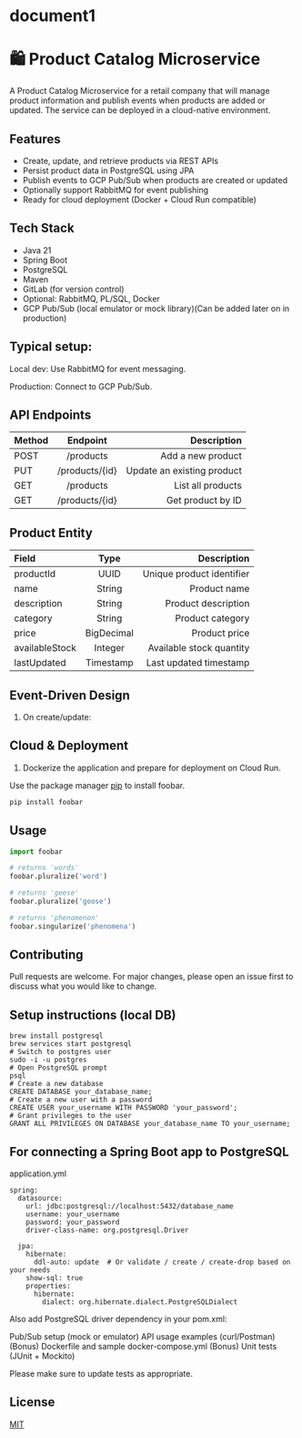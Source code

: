 # document1

# 🛍️ Product Catalog Microservice

A Product Catalog Microservice for a retail company that will manage product
information and publish events when products are added or updated. The service can be deployed in a cloud-native environment.

## Features

- Create, update, and retrieve products via REST APIs
- Persist product data in PostgreSQL using JPA
- Publish events to GCP Pub/Sub when products are created or updated
- Optionally support RabbitMQ for event publishing
- Ready for cloud deployment (Docker + Cloud Run compatible)

## Tech Stack

- Java 21
- Spring Boot
- PostgreSQL
- Maven
- GitLab (for version control)
- Optional: RabbitMQ, PL/SQL, Docker
- GCP Pub/Sub (local emulator or mock library)(Can be added later on in production)

## Typical setup:
Local dev: Use RabbitMQ for event messaging.

Production: Connect to GCP Pub/Sub.

## API Endpoints
| Method | Endpoint | Description |
| :----- | :------: | ----------: |
| POST   | /products | Add a new product |
| PUT | /products/{id} | Update an existing product |
| GET | /products | List all products |
| GET | /products/{id} | Get product by ID |

          


## Product Entity
| Field | Type | Description |
| :---- | :--: | ---------: |
| productId | UUID | Unique product identifier |
| name | String | Product name |
| description | String | Product description |
| category | String | Product category |
| price | BigDecimal | Product price |
| availableStock | Integer | Available stock quantity |
| lastUpdated | Timestamp | Last updated timestamp |

## Event-Driven Design
1. On create/update:

## Cloud & Deployment
1. Dockerize the application and prepare for deployment on Cloud Run.


Use the package manager [pip](https://pip.pypa.io/en/stable/) to install foobar.

```bash
pip install foobar
```

## Usage

```python
import foobar

# returns 'words'
foobar.pluralize('word')

# returns 'geese'
foobar.pluralize('goose')

# returns 'phenomenon'
foobar.singularize('phenomena')
```

## Contributing

Pull requests are welcome. For major changes, please open an issue first
to discuss what you would like to change.


## Setup instructions (local DB)
```
brew install postgresql
brew services start postgresql
# Switch to postgres user
sudo -i -u postgres
# Open PostgreSQL prompt
psql
# Create a new database
CREATE DATABASE your_database_name;
# Create a new user with a password
CREATE USER your_username WITH PASSWORD 'your_password';
# Grant privileges to the user
GRANT ALL PRIVILEGES ON DATABASE your_database_name TO your_username;
```
## For connecting a Spring Boot app to PostgreSQL
application.yml
```
spring:
  datasource:
    url: jdbc:postgresql://localhost:5432/database_name
    username: your_username
    password: your_password
    driver-class-name: org.postgresql.Driver

  jpa:
    hibernate:
      ddl-auto: update  # Or validate / create / create-drop based on your needs
    show-sql: true
    properties:
      hibernate:
        dialect: org.hibernate.dialect.PostgreSQLDialect
```

Also add PostgreSQL driver dependency in your pom.xml:

Pub/Sub setup (mock or emulator)
API usage examples (curl/Postman)
(Bonus) Dockerfile and sample docker-compose.yml
(Bonus) Unit tests (JUnit + Mockito)

Please make sure to update tests as appropriate.

## License

[MIT](https://choosealicense.com/licenses/mit/)
